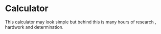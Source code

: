 # Calculator
This calculator may look simple but behind this is many hours of research , hardwork and determination.
